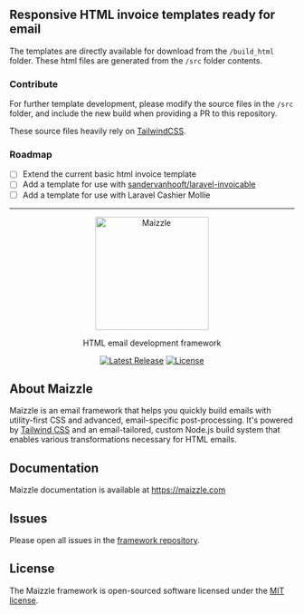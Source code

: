 ## Responsive HTML invoice templates ready for email

The templates are directly available for download from the `/build_html` folder. These html files are generated from the `/src` folder contents.

### Contribute
For further template development, please modify the source files in the `/src` folder, and include the new build when providing a PR to this repository.

These source files heavily rely on [TailwindCSS](http://tailwindcss.com).  

### Roadmap

- [ ] Extend the current basic html invoice template
- [ ] Add a template for use with [sandervanhooft/laravel-invoicable](https://github.com/sandervanhooft/laravel-invoicable)
- [ ] Add a template for use with Laravel Cashier Mollie

---

<p align="center"><a href="https://maizzle.com" target="_blank"><img src="https://res.cloudinary.com/maizzle/image/upload/v1553710263/maizzle.svg" width="200" alt="Maizzle"></a></p>
<p align="center">HTML email development framework</p>
<p align="center">
<a href="https://npmjs.com/package/@maizzle/framework"><img src="https://img.shields.io/npm/v/@maizzle/framework.svg?style=flat-square" alt="Latest Release"></a>
<a href="https://npmjs.com/package/@maizzle/framework"><img src="https://img.shields.io/github/license/maizzle/framework.svg?color=289159&style=flat-square" alt="License"></a>
</p>

## About Maizzle

Maizzle is an email framework that helps you quickly build emails with utility-first CSS and advanced, email-specific post-processing. It's powered by [Tailwind CSS](https://tailwindcss.com/) and an email-tailored, custom Node.js build system that enables various transformations necessary for HTML emails.

## Documentation

Maizzle documentation is available at https://maizzle.com

## Issues

Please open all issues in the [framework repository](https://github.com/maizzle/framework).

## License

The Maizzle framework is open-sourced software licensed under the [MIT license](https://opensource.org/licenses/MIT).

